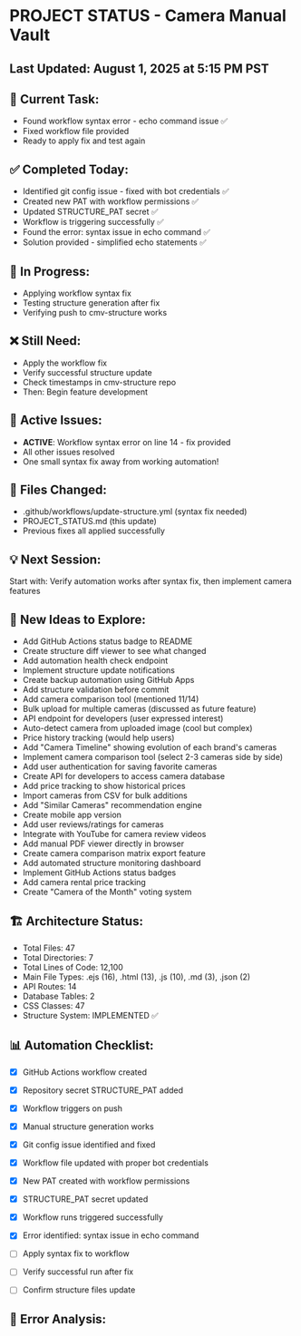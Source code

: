# PROJECT STATUS - Camera Manual Vault


## Last Updated: August 1, 2025 at 5:15 PM PST

## 🎯 Current Task:
- Found workflow syntax error - echo command issue ✅
- Fixed workflow file provided
- Ready to apply fix and test again


## ✅ Completed Today:
- Identified git config issue - fixed with bot credentials ✅
- Created new PAT with workflow permissions ✅
- Updated STRUCTURE_PAT secret ✅
- Workflow is triggering successfully ✅
- Found the error: syntax issue in echo command ✅
- Solution provided - simplified echo statements ✅


## 🔄 In Progress:
- Applying workflow syntax fix
- Testing structure generation after fix
- Verifying push to cmv-structure works


## ❌ Still Need:
- Apply the workflow fix
- Verify successful structure update
- Check timestamps in cmv-structure repo
- Then: Begin feature development


## 🐛 Active Issues:
- **ACTIVE**: Workflow syntax error on line 14 - fix provided
- All other issues resolved
- One small syntax fix away from working automation!


## 📁 Files Changed:
- .github/workflows/update-structure.yml (syntax fix needed)
- PROJECT_STATUS.md (this update)
- Previous fixes all applied successfully


## 💡 Next Session:
Start with: Verify automation works after syntax fix, then implement camera features


## 🚀 New Ideas to Explore:
- Add GitHub Actions status badge to README
- Create structure diff viewer to see what changed
- Add automation health check endpoint
- Implement structure update notifications
- Create backup automation using GitHub Apps
- Add structure validation before commit
- Add camera comparison tool (mentioned 11/14)
- Bulk upload for multiple cameras (discussed as future feature)
- API endpoint for developers (user expressed interest)
- Auto-detect camera from uploaded image (cool but complex)
- Price history tracking (would help users)
- Add "Camera Timeline" showing evolution of each brand's cameras
- Implement camera comparison tool (select 2-3 cameras side by side)
- Add user authentication for saving favorite cameras
- Create API for developers to access camera database
- Add price tracking to show historical prices
- Import cameras from CSV for bulk additions
- Add "Similar Cameras" recommendation engine
- Create mobile app version
- Add user reviews/ratings for cameras
- Integrate with YouTube for camera review videos
- Add manual PDF viewer directly in browser
- Create camera comparison matrix export feature
- Add automated structure monitoring dashboard
- Implement GitHub Actions status badges
- Add camera rental price tracking
- Create "Camera of the Month" voting system


## 🏗️ Architecture Status:
- Total Files: 47
- Total Directories: 7
- Total Lines of Code: 12,100
- Main File Types: .ejs (16), .html (13), .js (10), .md (3), .json (2)
- API Routes: 14
- Database Tables: 2
- CSS Classes: 47
- Structure System: IMPLEMENTED ✅

## 📊 Automation Checklist:
- [x] GitHub Actions workflow created
- [x] Repository secret STRUCTURE_PAT added
- [x] Workflow triggers on push
- [x] Manual structure generation works
- [x] Git config issue identified and fixed
- [x] Workflow file updated with proper bot credentials
- [x] New PAT created with workflow permissions
- [x] STRUCTURE_PAT secret updated
- [x] Workflow runs triggered successfully
- [x] Error identified: syntax issue in echo command
- [ ] Apply syntax fix to workflow
- [ ] Verify successful run after fix
- [ ] Confirm structure files update


## 🔧 Error Analysis:
